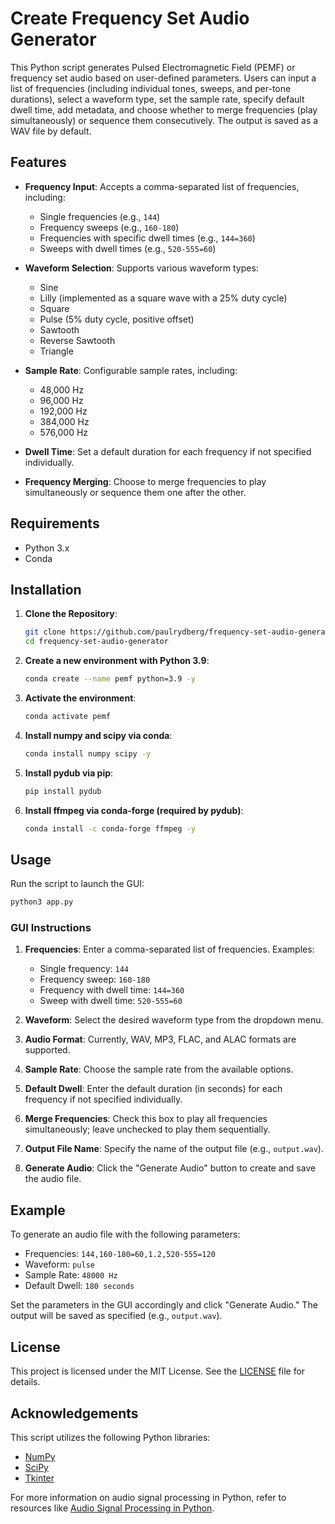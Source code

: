 # Create Frequency Set Audio Generator

This Python script generates Pulsed Electromagnetic Field (PEMF) or frequency set audio based on user-defined parameters. Users can input a list of frequencies (including individual tones, sweeps, and per-tone durations), select a waveform type, set the sample rate, specify default dwell time, add metadata, and choose whether to merge frequencies (play simultaneously) or sequence them consecutively. The output is saved as a WAV file by default.

## Features

- **Frequency Input**: Accepts a comma-separated list of frequencies, including:
  - Single frequencies (e.g., `144`)
  - Frequency sweeps (e.g., `160-180`)
  - Frequencies with specific dwell times (e.g., `144=360`)
  - Sweeps with dwell times (e.g., `520-555=60`)

- **Waveform Selection**: Supports various waveform types:
  - Sine
  - Lilly (implemented as a square wave with a 25% duty cycle)
  - Square
  - Pulse (5% duty cycle, positive offset)
  - Sawtooth
  - Reverse Sawtooth
  - Triangle

- **Sample Rate**: Configurable sample rates, including:
  - 48,000 Hz
  - 96,000 Hz
  - 192,000 Hz
  - 384,000 Hz
  - 576,000 Hz

- **Dwell Time**: Set a default duration for each frequency if not specified individually.

- **Frequency Merging**: Choose to merge frequencies to play simultaneously or sequence them one after the other.

## Requirements

- Python 3.x
- Conda

## Installation

1. **Clone the Repository**:
   ```bash
   git clone https://github.com/paulrydberg/frequency-set-audio-generator.git
   cd frequency-set-audio-generator
   ```

2. **Create a new environment with Python 3.9**:
   ```bash
   conda create --name pemf python=3.9 -y
   ```

3. **Activate the environment**:
   ```bash
   conda activate pemf
   ```

4. **Install numpy and scipy via conda**:
   ```bash
   conda install numpy scipy -y
   ```

5. **Install pydub via pip**:
   ```bash
   pip install pydub
   ```

6. **Install ffmpeg via conda-forge (required by pydub)**:
   ```bash
   conda install -c conda-forge ffmpeg -y
   ```

## Usage

Run the script to launch the GUI:

```bash
python3 app.py
```

### GUI Instructions

1. **Frequencies**: Enter a comma-separated list of frequencies. Examples:
   - Single frequency: `144`
   - Frequency sweep: `160-180`
   - Frequency with dwell time: `144=360`
   - Sweep with dwell time: `520-555=60`

2. **Waveform**: Select the desired waveform type from the dropdown menu.

3. **Audio Format**: Currently, WAV, MP3, FLAC, and ALAC formats are supported.

4. **Sample Rate**: Choose the sample rate from the available options.

5. **Default Dwell**: Enter the default duration (in seconds) for each frequency if not specified individually.

6. **Merge Frequencies**: Check this box to play all frequencies simultaneously; leave unchecked to play them sequentially.

7. **Output File Name**: Specify the name of the output file (e.g., `output.wav`).

8. **Generate Audio**: Click the "Generate Audio" button to create and save the audio file.

## Example

To generate an audio file with the following parameters:

- Frequencies: `144,160-180=60,1.2,520-555=120`
- Waveform: `pulse`
- Sample Rate: `48000 Hz`
- Default Dwell: `180 seconds`

Set the parameters in the GUI accordingly and click "Generate Audio." The output will be saved as specified (e.g., `output.wav`).

## License

This project is licensed under the MIT License. See the [LICENSE](LICENSE) file for details.

## Acknowledgements

This script utilizes the following Python libraries:

- [NumPy](https://numpy.org/)
- [SciPy](https://scipy.org/)
- [Tkinter](https://docs.python.org/3/library/tkinter.html)

For more information on audio signal processing in Python, refer to resources like [Audio Signal Processing in Python](https://github.com/mgeier/python-audio/blob/master/README.md). 